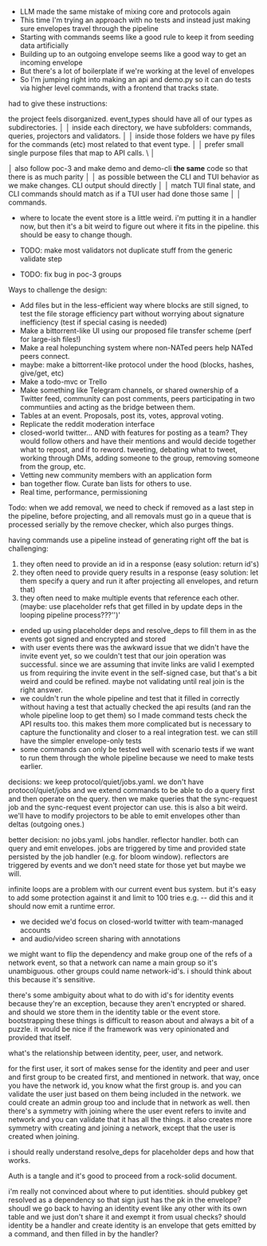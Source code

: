 - LLM made the same mistake of mixing core and protocols again
- This time I'm trying an approach with no tests and instead just making sure envelopes travel through the pipeline
- Starting with commands seems like a good rule to keep it from seeding data artificially
- Building up to an outgoing envelope seems like a good way to get an incoming envelope
- But there's a lot of boilerplate if we're working at the level of envelopes
- So I'm jumping right into making an api and demo.py so it can do tests via higher level commands, with a frontend that tracks state.

had to give these instructions:

the project feels disorganized. event_types should have all of our types as subdirectories.     │
│   inside each directory, we have subfolders: commands, queries, projectors and validators.        │
│   inside those folders we have py files for the commands (etc) most related to that event type.   │
│   prefer small single purpose files that map to API calls. \                                      │

│   also follow poc-3 and make demo and demo-cli **the same** code so that there is as much parity  │
│   as possible between the CLI and TUI behavior as we make changes. CLI output should directly     │
│   match TUI final state, and CLI commands should match as if a TUI user had done those same       │
│   commands.  

- where to locate the event store is a little weird. i'm putting it in a handler now, but then it's a bit weird to figure out where it fits in the pipeline. this should be easy to change though. 

- TODO: make most validators not duplicate stuff from the generic validate step
- TODO: fix bug in poc-3 groups

Ways to challenge the design:

- Add files but in the less-efficient way where blocks are still signed, to test the file storage efficiency part without worrying about signature inefficiency (test if special casing is needed)
- Make a bittorrent-like UI using our proposed file transfer scheme (perf for large-ish files!)
- Make a real holepunching system where non-NATed peers help NATed peers connect.
- maybe: make a bittorrent-like protocol under the hood (blocks, hashes, give/get, etc) 
- Make a todo-mvc or Trello
- Make something like Telegram channels, or shared ownership of a Twitter feed, community can post comments, peers participating in two communtiies and acting as the bridge between them.
- Tables at an event. Proposals, post its, votes, approval voting. 
- Replicate the reddit moderation interface
- closed-world twitter...  AND with features for posting as a team? They would follow others and have their mentions and would decide together what to repost, and if to reword. tweeting, debating what to tweet, working through DMs, adding someone to the group, removing someone from the group, etc. 
- Vetting new community members with an application form 
- ban together flow. Curate ban lists for others to use. 
- Real time, performance, permissioning

Todo: when we add removal, we need to check if removed as a last step in the pipeline, before projecting, and all removals must go in a queue that is processed serially by the remove checker, which also purges things. 

having commands use a pipeline instead of generating right off the bat is challenging:
1. they often need to provide an id in a response (easy solution: return id's)
2. they often need to provide query results in a response (easy solution: let them specify a query and run it after projecting all envelopes, and return that)
3. they often need to make multiple events that reference each other. (maybe: use placeholder refs that get filled in by update deps in the looping pipeline process???'')'

- ended up using placeholder deps and resolve_deps to fill them in as the events got signed and encrypted and stored
- with user events there was the awkward issue that we didn't have the invite event yet, so we couldn't test that our join operation was successful. since we are assuming that invite links are valid I exempted us from requiring the invite event in the self-signed case, but that's a bit weird and could be refined. maybe not validating until real join is the right answer.
- we couldn't run the whole pipeline and test that it filled in correctly without having a test that actually checked the api results (and ran the whole pipeline loop to get them) so I made command tests check the API results too. this makes them more complicated but is necessary to capture the functionality and closer to a real integration test. we can still have the simpler envelope-only tests
- some commands can only be tested well with scenario tests if we want to run them through the whole pipeline because we need to make tests earlier. 

decisions: we keep protocol/quiet/jobs.yaml. we don't have protocol/quiet/jobs and we extend commands to be able to do a query first and then operate on the query. then we make queries that the sync-request job and the sync-request event projector can use. this is also a bit weird. we'll have to modify projectors to be able to emit envelopes other than deltas (outgoing ones.)  

better decision: no jobs.yaml. jobs handler. reflector handler. both can query and emit envelopes. jobs are triggered by time and provided state persisted by the job handler (e.g. for bloom window). reflectors are triggered by events and we don't need state for those yet but maybe we will.  

infinite loops are a problem with our current event bus system.
but it's easy to add some protection against it and limit to 100 tries e.g. -- did this and it should now emit a runtime error.

- we decided we'd focus on closed-world twitter with team-managed accounts
- and audio/video screen sharing with annotations

we might want to flip the dependency and make group one of the refs of a network event, so that a network can name a main group so it's unambiguous. other groups could name network-id's. i should think about this because it's sensitive. 

there's some ambiguity about what to do with id's for identity events because they're an exception, because they aren't encrypted or shared. and should we store them in the identity table or the event store. 
bootstrapping these things is difficult to reason about and always a bit of a puzzle. it would be nice if the framework was very opinionated and provided that itself.

what's the relationship between identity, peer, user, and network.

for the first user, it sort of makes sense for the identity and peer and user and first group to be created first, and mentioned in network. that way, once you have the network id, you know what the first group is. and you can validate the user just based on them being included in the network. we could create an admin group too and include that in network as well. then there's a symmetry with joining where the user event refers to invite and network and you can validate that it has all the things. it also creates more symmetry with creating and joining a network, except that the user is created when joining. 

i should really understand resolve_deps for placeholder deps and how that works.

Auth is a tangle and it's good to proceed from a rock-solid document. 

i'm really not convinced about where to put identities. 
should pubkey get resolved as a dependency so that sign just has the pk in the envelope?
shoudl we go back to having an identity event like any other with its own table and we just don't share it and exempt it from usual checks?
should identity be a handler and create identity is an envelope that gets emitted by a command, and then filled in by the handler?

